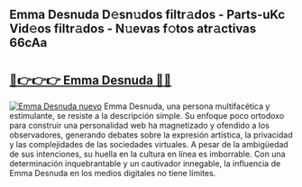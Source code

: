 ## Emma Desnuda D𝚎sn𝚞dos filtr𝚊dos - Parts-uKc Vid𝚎os filtr𝚊dos - N𝚞evas f𝚘tos atr𝚊ctivas 66cAa

# <h2><a href="http://mbduw2a.tromn.icu/?c=Emma+Desnuda">🔗👉👉👉 Emma Desnuda 🔗🔗</a></h2>

[![Emma Desnuda nuevo](https://i.imgur.com/pEAQMta.gif)](http://mbduw2a.tromn.icu/?c=Emma+Desnuda)
Emma Desnuda, una persona multifacética y estimulante, se resiste a la descripción simple. Su enfoque poco ortodoxo para construir una personalidad web ha magnetizado y ofendido a los observadores, generando debates sobre la expresión artística, la privacidad y las complejidades de las sociedades virtuales. A pesar de la ambigüedad de sus intenciones, su huella en la cultura en línea es imborrable. Con una determinación inquebrantable y un cautivador innegable, la influencia de Emma Desnuda en los medios digitales no tiene límites.
